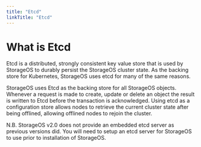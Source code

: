 ```yaml
---
title: "Etcd"
linkTitle: "Etcd"
---
```


# What is Etcd

Etcd is a distributed, strongly consistent key value store that is used by
StorageOS to durably persist the StorageOS cluster state. As the backing
store for Kubernetes, StorageOS uses etcd for many of the same reasons.

StorageOS uses Etcd as the backing store for all StorageOS objects. Whenever a
request is made to create, update or delete an object the result is written to
Etcd before the transaction is acknowledged. Using etcd as a configuration
store allows nodes to retrieve the current cluster state after being offlined,
allowing offlined nodes to rejoin the cluster.

N.B. StorageOS v2.0 does not provide an embedded etcd server as previous
versions did. You will need to setup an etcd server for StorageOS to use prior
to installation of StorageOS.

